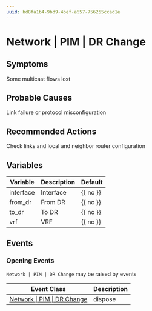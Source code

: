 ```yaml
---
uuid: bd8fa1b4-9bd9-4bef-a557-756255ccad1e
---
```

# Network | PIM | DR Change

## Symptoms

Some multicast flows lost

## Probable Causes

Link failure or protocol misconfiguration

## Recommended Actions

Check links and local and neighbor router configuration

## Variables

| Variable  | Description | Default  |
| --------- | ----------- | -------- |
| interface | Interface   | {{ no }} |
| from_dr   | From DR     | {{ no }} |
| to_dr     | To DR       | {{ no }} |
| vrf       | VRF         | {{ no }} |

## Events

### Opening Events
`Network | PIM | DR Change` may be raised by events

| Event Class                                                                        | Description |
| ---------------------------------------------------------------------------------- | ----------- |
| [Network \| PIM \| DR Change](../event-classes-reference/network/pim/dr-change.md) | dispose     |

